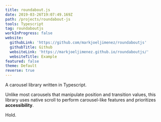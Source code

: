 ```yaml
---
title: roundabout.js
date: 2019-03-26T19:07:49.169Z
path: /projects/roundabout-js
tools: Typescript
tag: roundaboutjs
workInProgress: false
website:
  githubLink: 'https://github.com/markjoeljimenez/roundaboutjs'
  githubTitle: Github
  websiteLink: 'https://markjoeljimenez.github.io/roundaboutjs/'
  websiteTitle: Example
featured: false
theme: Default
reverse: true
---
```

A carousel library written in Typescript. 

Unlike most carousels that manipulate position and transition values, this library uses native scroll to perform carousel-like features and prioritizes **accessibility**.

<!-- end -->

Hold.
